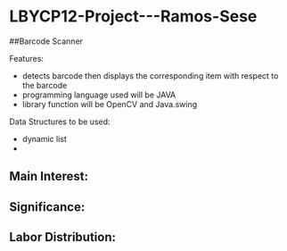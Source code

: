 # LBYCP12-Project---Ramos-Sese

##Barcode Scanner

Features:
- detects barcode then displays the corresponding item with respect to the barcode
- programming language used will be JAVA
- library function will be OpenCV and Java.swing


Data Structures to be used:
- dynamic list
- 

Main Interest:
-

Significance:
-

Labor Distribution:
-

